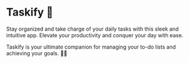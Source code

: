 # Taskify 🚀

Stay organized and take charge of your daily tasks with this sleek and intuitive app. Elevate your productivity and conquer your day with ease.

Taskify is your ultimate companion for managing your to-do lists and achieving your goals. 📝✅
